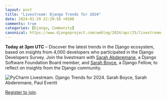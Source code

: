 ```yaml
---
layout: post
title: "Livestream: Django Trends for 2024"
date: 2024-01-29 22:29:58 +0100
comments: true
categories: [Django, Community]
canonical: https://www.djangoproject.com/weblog/2024/apr/25/livestream-django-trends-for-2024/
---
```


**Today at 3pm UTC** – Discover the latest trends in the Django ecosystem, based on insights from 4,000 developers who participated in the Django Developers Survey. Join the livestream with [Sarah Abderemane](https://twitter.com/sabderemane_/), a Django Software Foundation Board member, and [Sarah Boyce](https://mastodon.social/@sarahboyce), a Django Fellow, to reflect on insights from the Django community.

<!-- more-->

![PyCharm Livestream. Django Trends for 2024. Sarah Boyce, Sarah Abderemane, Paul Everitt](https://i.ytimg.com/vi/2at9FtNncbc/sddefault_live.jpg)

[Register to join](https://jb.gg/8gbjcr).
